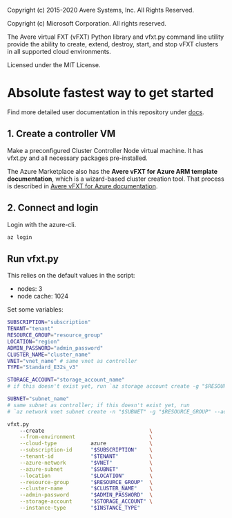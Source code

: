 Copyright (c) 2015-2020 Avere Systems, Inc.  All Rights Reserved.

Copyright (c) Microsoft Corporation. All rights reserved.

The Avere virtual FXT (vFXT) Python library and vfxt.py command line utility
provide the ability to create, extend, destroy, start, and stop vFXT clusters in
all supported cloud environments.

Licensed under the MIT License.

# Absolute fastest way to get started

Find more detailed user documentation in this repository under [docs](/docs/README.md).

## 1. Create a controller VM

Make a preconfigured Cluster Controller Node virtual machine. It has vfxt.py and all necessary packages pre-installed.

The Azure Marketplace also has the **Avere vFXT for Azure ARM template documentation**, which is a wizard-based cluster creation tool. That process is described in [Avere vFXT for Azure documentation](https://docs.microsoft.com/azure/avere-vfxt/).

## 2. Connect and login

Login with the azure-cli.

```bash
az login
```

## Run vfxt.py

This relies on the default values in the script:
- nodes: 3
- node cache: 1024

Set some variables:

```bash
SUBSCRIPTION="subscription"
TENANT="tenant"
RESOURCE_GROUP="resource_group"
LOCATION="region"
ADMIN_PASSWORD="admin_password"
CLUSTER_NAME="cluster_name"
VNET="vnet_name" # same vnet as controller
TYPE="Standard_E32s_v3"

STORAGE_ACCOUNT="storage_account_name"
# if this doesn't exist yet, run `az storage account create -g "$RESOURCE_GROUP" -n "$STORAGE_ACCOUNT"`

SUBNET="subnet_name"
# same subnet as controller; if this doesn't exist yet, run
# `az network vnet subnet create -n "$SUBNET" -g "$RESOURCE_GROUP" --address-prefixes "10.0.2.0/24" --vnet-name "$VNET"`
```

```bash
vfxt.py
    --create                                  \
    --from-environment                        \
    --cloud-type           azure              \
    --subscription-id      "$SUBSCRIPTION"    \
    --tenant-id            "$TENANT"          \
    --azure-network        "$VNET"            \
    --azure-subnet         "$SUBNET"          \
    --location             "$LOCATION"        \
    --resource-group       "$RESOURCE_GROUP"  \
    --cluster-name         "$CLUSTER_NAME"    \
    --admin-password       "$ADMIN_PASSWORD"  \
    --storage-account      "$STORAGE_ACCOUNT" \
    --instance-type        "$INSTANCE_TYPE"
```
